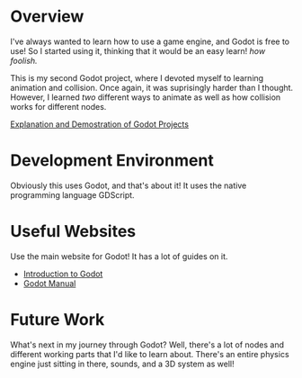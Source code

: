 # Overview

I've always wanted to learn how to use a game engine, and Godot is free to use! So I started using it, thinking that it would be an easy learn! _how foolish._

This is my second Godot project, where I devoted myself to learning animation and collision. Once again, it was suprisingly harder than I thought. However, I learned _two_ different ways to animate as well as how collision works for different nodes. 

[Explanation and Demostration of Godot Projects](https://go.screenpal.com/watch/cZi6Y5V8LuD)

# Development Environment

Obviously this uses Godot, and that's about it! It uses the native programming language GDScript.

# Useful Websites

Use the main website for Godot! It has a lot of guides on it. 

- [Introduction to Godot](https://docs.godotengine.org/en/stable/getting_started/introduction/introduction_to_godot.html)
- [Godot Manual](https://docs.godotengine.org/en/stable/tutorials/best_practices/index.html)

# Future Work
What's next in my journey through Godot? Well, there's a lot of nodes and different working parts that I'd like to learn about. There's an entire physics engine just sitting in there, sounds, and a 3D system as well! 
